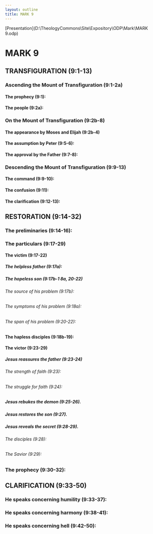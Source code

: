 ```yaml
---
layout: outline
title: MARK 9
---
```

[Presentation](D:\TheologyCommons\Site\Expository\ODP\Mark\MARK 9.odp)
# MARK 9
## TRANSFIGURATION (9:1-13) 
###  Ascending the Mount of Transfiguration (9:1-2a) 
####  The prophecy (9:1): 
####  The people (9:2a): 
###  On the Mount of Transfiguration (9:2b-8) 
####  The appearance by Moses and Elijah (9:2b-4) 
####  The assumption by Peter (9:5-6): 
####  The approval by the Father (9:7-8): 
###  Descending the Mount of Transfiguration (9:9-13) 
####  The command (9:9-10): 
####  The confusion (9:11): 
####  The clarification (9:12-13): 
## RESTORATION (9:14-32) 
###  The preliminaries (9:14-16): 
###  The particulars (9:17-29) 
####  The victim (9:17-22) 
#####  The helpless father (9:17a): 
#####  The hopeless son (9:17b-1 8a, 20-22) 
######  The source of his problem (9:17b): 
######  The symptoms of his problem (9:18a): 
######  The span of his problem (9:20-22): 
####  The hapless disciples (9:18b-19): 
####  The victor (9:23-29) 
#####  Jesus reassures the father (9:23-24) 
######  The strength of faith (9:23): 
######  The struggle for faith (9:24): 
#####  Jesus rebukes the demon (9:25-26). 
#####  Jesus restores the son (9:27). 
#####  Jesus reveals the secret (9:28-29). 
######  The disciples (9:28): 
######  The Savior (9:29): 
###  The prophecy (9:30-32): 
## CLARIFICATION (9:33-50) 
###  He speaks concerning humility (9:33-37): 
###  He speaks concerning harmony (9:38-41): 
###  He speaks concerning hell (9:42-50): 
